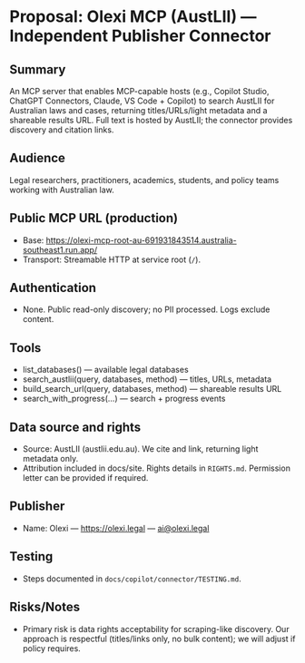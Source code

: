# Proposal: Olexi MCP (AustLII) — Independent Publisher Connector

## Summary
An MCP server that enables MCP-capable hosts (e.g., Copilot Studio, ChatGPT Connectors, Claude, VS Code + Copilot) to search AustLII for Australian laws and cases, returning titles/URLs/light metadata and a shareable results URL. Full text is hosted by AustLII; the connector provides discovery and citation links.

## Audience
Legal researchers, practitioners, academics, students, and policy teams working with Australian law.

## Public MCP URL (production)
- Base: https://olexi-mcp-root-au-691931843514.australia-southeast1.run.app/
- Transport: Streamable HTTP at service root (`/`).

## Authentication
- None. Public read-only discovery; no PII processed. Logs exclude content.

## Tools
- list_databases() — available legal databases
- search_austlii(query, databases, method) — titles, URLs, metadata
- build_search_url(query, databases, method) — shareable results URL
- search_with_progress(...) — search + progress events

## Data source and rights
- Source: AustLII (austlii.edu.au). We cite and link, returning light metadata only.
- Attribution included in docs/site. Rights details in `RIGHTS.md`. Permission letter can be provided if required.

## Publisher
- Name: Olexi — https://olexi.legal — ai@olexi.legal

## Testing
- Steps documented in `docs/copilot/connector/TESTING.md`.

## Risks/Notes
- Primary risk is data rights acceptability for scraping-like discovery. Our approach is respectful (titles/links only, no bulk content); we will adjust if policy requires.
